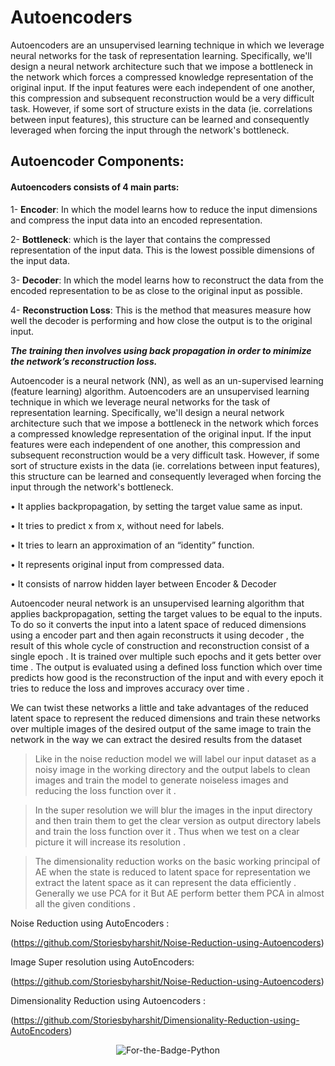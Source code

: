 # Autoencoders

Autoencoders are an unsupervised learning technique in which we leverage neural networks for the task of representation learning.
Specifically, we'll design a neural network architecture such that we impose a bottleneck in the network which forces a compressed knowledge representation of the original input. 
If the input features were each independent of one another, this compression and subsequent reconstruction would be a very difficult task. 
However, if some sort of structure exists in the data (ie. correlations between input features), this structure can be learned and consequently leveraged when 
forcing the input through the network's bottleneck.

## Autoencoder Components:
#### Autoencoders consists of 4 main parts:

1- **Encoder**: In which the model learns how to reduce the input dimensions and compress the input data into an encoded representation.

2- **Bottleneck**: which is the layer that contains the compressed representation of the input data. This is the lowest possible dimensions of the input data.

3- **Decoder**: In which the model learns how to reconstruct the data from the encoded representation to be as close to the original input as possible.

4- **Reconstruction Loss**: This is the method that measures measure how well the decoder is performing and how close the output is to the original input.

_**The training then involves using back propagation in order to minimize the network’s reconstruction loss.**_


Autoencoder is a neural network (NN), as well as an un-supervised learning (feature learning)
algorithm. Autoencoders are an unsupervised learning technique in which we leverage neural
networks for the task of representation learning. Specifically, we'll design a neural network
architecture such that we impose a bottleneck in the network which forces a compressed
knowledge representation of the original input. If the input features were each independent of
one another, this compression and subsequent reconstruction would be a very difficult task.
However, if some sort of structure exists in the data (ie. correlations between input features), this
structure can be learned and consequently leveraged when forcing the input through the
network's bottleneck.

• It applies backpropagation, by setting the target value same as input.

• It tries to predict x from x, without need for labels.

• It tries to learn an approximation of an “identity” function.

• It represents original input from compressed data.

• It consists of narrow hidden layer between Encoder & Decoder







Autoencoder neural network is an unsupervised learning algorithm that applies backpropagation,
setting the target values to be equal to the inputs.
To do so it converts the input into a latent space of reduced dimensions using a encoder part and
then again reconstructs it using decoder , the result of this whole cycle of construction and
reconstruction consist of a single epoch . It is trained over multiple such epochs and it gets better
over time .
The output is evaluated using a defined loss function which over time predicts how good is the
reconstruction of the input and with every epoch it tries to reduce the loss and improves accuracy
over time . 

We can twist these networks a little and take advantages of the reduced latent space to represent
the reduced dimensions and train these networks over multiple images of the desired output of
the same image to train the network in the way we can extract the desired results from the dataset



> Like in the noise reduction model we will label our input dataset as a noisy image in the working directory and the output labels to clean images and train the model to generate noiseless images and reducing the loss function over it .

> In the super resolution we will blur the images in the input directory and then train them to get the clear version as output directory labels and train the loss function over it . Thus when we test on a clear picture it will increase its resolution .

> The dimensionality reduction works on the basic working principal of AE when the state is reduced to latent space for representation we extract the latent space as it can represent the data efficiently . Generally we use PCA for it But AE perform better them PCA in almost all the given conditions . 



Noise Reduction using AutoEncoders :

(https://github.com/Storiesbyharshit/Noise-Reduction-using-Autoencoders)


Image Super resolution using AutoEncoders:

(https://github.com/Storiesbyharshit/Noise-Reduction-using-Autoencoders)


Dimensionality Reduction using Autoencoders :

(https://github.com/Storiesbyharshit/Dimensionality-Reduction-using-AutoEncoders) 





<p align="center">
  <img alt="For-the-Badge-Python" src="http://ForTheBadge.com/images/badges/made-with-python.svg">
  
</p>
